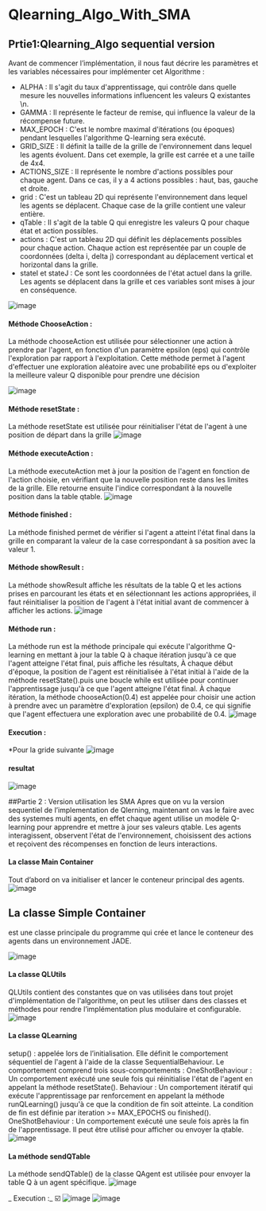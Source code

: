 # Qlearning_Algo_With_SMA
## Prtie1:Qlearning_Algo sequential version

Avant de commencer l’implémentation, il nous faut décrire les paramètres et les variables nécessaires pour implémenter cet Algorithme :
*	ALPHA : Il s'agit du taux d'apprentissage, qui contrôle dans quelle mesure les nouvelles informations influencent les valeurs Q existantes \n. 
*	GAMMA : Il représente le facteur de remise, qui influence la valeur de la récompense future. 
*	MAX_EPOCH : C'est le nombre maximal d'itérations (ou époques) pendant lesquelles l'algorithme Q-learning sera exécuté. 
* GRID_SIZE : Il définit la taille de la grille de l'environnement dans lequel les agents évoluent. Dans cet exemple, la grille est carrée et a une taille de 4x4.
*	ACTIONS_SIZE : Il représente le nombre d'actions possibles pour chaque agent. Dans ce cas, il y a 4 actions possibles : haut, bas, gauche et droite.
*	grid : C'est un tableau 2D qui représente l'environnement dans lequel les agents se déplacent. Chaque case de la grille contient une valeur entière.
*	qTable : Il s'agit de la table Q qui enregistre les valeurs Q pour chaque état et action possibles. 
*	actions : C'est un tableau 2D qui définit les déplacements possibles pour chaque action. Chaque action est représentée par un couple de coordonnées (delta i, delta j) correspondant au déplacement vertical et horizontal dans la grille.
*	stateI et stateJ : Ce sont les coordonnées de l'état actuel dans la grille. Les agents se déplacent dans la grille et ces variables sont mises à jour en conséquence.
 
![image](https://github.com/BOUARGALNE/Qlearning_Algo_With_SMA/assets/120935020/8ab64997-4405-40be-87c9-35f70270b947)

####	Méthode ChooseAction :
La méthode chooseAction est utilisée pour sélectionner une action à prendre par l'agent, en fonction d'un paramètre epsilon (eps) qui contrôle l'exploration par rapport à l'exploitation.
Cette méthode permet à l'agent d'effectuer une exploration aléatoire avec une probabilité eps ou d'exploiter la meilleure valeur Q disponible pour prendre une décision

 ![image](https://github.com/BOUARGALNE/Qlearning_Algo_With_SMA/assets/120935020/e96c9c8d-d829-4046-9be0-3c7a666b6db5)

####	Méthode resetState :
La méthode resetState est utilisée pour réinitialiser l'état de l'agent à une position de départ dans la grille
 ![image](https://github.com/BOUARGALNE/Qlearning_Algo_With_SMA/assets/120935020/6d5ab6ad-99aa-4230-9ed7-d924aa674ba0)

####	Méthode executeAction :
La méthode executeAction met à jour la position de l'agent en fonction de l'action choisie, en vérifiant que la nouvelle position reste dans les limites de la grille. Elle retourne ensuite l'indice correspondant à la nouvelle position dans la table qtable.
 ![image](https://github.com/BOUARGALNE/Qlearning_Algo_With_SMA/assets/120935020/c1dc05d7-0be2-4b3d-a4ec-42fd70f70f0f)

#### Méthode finished :
La méthode finished permet de vérifier si l'agent a atteint l'état final dans la grille en comparant la valeur de la case correspondant à sa position avec la valeur 1.
 
####	Méthode showResult :
La méthode showResult affiche les résultats de la table Q et les actions prises en parcourant les états et en sélectionnant les actions appropriées, il faut réinitialiser la position de l'agent à l'état initial avant de commencer à afficher les actions.
 ![image](https://github.com/BOUARGALNE/Qlearning_Algo_With_SMA/assets/120935020/8f1fedf8-2446-4a3e-8a76-7aa6a32b7a14)

#### Méthode run :
La méthode run est la méthode principale qui exécute l'algorithme Q-learning en mettant à jour la table Q à chaque itération jusqu'à ce que l'agent atteigne l'état final, puis affiche les résultats, À chaque début d'époque, la position de l'agent est réinitialisée à l'état initial à l'aide de la méthode resetState().puis une boucle while est utilisée pour continuer l'apprentissage jusqu'à ce que l'agent atteigne l'état final.
À chaque itération, la méthode chooseAction(0.4) est appelée pour choisir une action à prendre avec un paramètre d'exploration (epsilon) de 0.4, ce qui signifie que l'agent effectuera une exploration avec une probabilité de 0.4.
 ![image](https://github.com/BOUARGALNE/Qlearning_Algo_With_SMA/assets/120935020/b8b229db-ee69-4474-a4e7-70eec418209a)
####	Execution :
*Pour la gride suivante 
![image](https://github.com/BOUARGALNE/Qlearning_Algo_With_SMA/assets/120935020/f0cf61f1-2c9e-4801-a6e3-1523c05e338f)

  #### resultat
![image](https://github.com/BOUARGALNE/Qlearning_Algo_With_SMA/assets/120935020/e193d604-2511-4cf3-bc1d-019ad5626f5f)

##Partie 2 : Version utilisation les SMA
Apres que on vu la version sequentiel de l’implementation de Qlerning, maintenant on  vas le faire avec des systemes multi agents, en effet chaque agent utilise un modèle Q-learning pour apprendre et mettre à jour ses valeurs qtable. Les agents interagissent, observent l'état de l'environnement, choisissent des actions et reçoivent des récompenses en fonction de leurs interactions.
####	La classe Main Container
Tout d’abord on va initialiser et lancer le conteneur principal des agents.
 ![image](https://github.com/BOUARGALNE/Qlearning_Algo_With_SMA/assets/120935020/95e46e10-0f64-4775-b0ef-e81f9e7a9c00)

##	La classe Simple Container
est une classe principale du programme qui crée et lance le conteneur des agents dans un environnement JADE. 
 
![image](https://github.com/BOUARGALNE/Qlearning_Algo_With_SMA/assets/120935020/f6556acd-5f7c-4dd7-8968-9f0b59a502e8)


####	La classe QLUtils
QLUtils contient des constantes que on vas utilisées dans tout projet d'implémentation de l'algorithme, on peut les utiliser dans des classes et méthodes pour rendre l’implémentation plus modulaire et configurable.
 ![image](https://github.com/BOUARGALNE/Qlearning_Algo_With_SMA/assets/120935020/0a6fae69-f707-4e14-ba01-cf6faecc8ed9)

####	La classe QLearning
setup() : appelée lors de l’initialisation. Elle définit le comportement séquentiel de l'agent à l'aide de la classe SequentialBehaviour. Le comportement comprend trois sous-comportements :
OneShotBehaviour : Un comportement exécuté une seule fois qui réinitialise l'état de l'agent en appelant la méthode resetState().
Behaviour : Un comportement itératif qui exécute l'apprentissage par renforcement en appelant la méthode runQLearning() jusqu'à ce que la condition de fin soit atteinte. La condition de fin est définie par iteration >= MAX_EPOCHS ou finished().
OneShotBehaviour : Un comportement exécuté une seule fois après la fin de l'apprentissage. Il peut être utilisé pour afficher ou envoyer la qtable.
 ![image](https://github.com/BOUARGALNE/Qlearning_Algo_With_SMA/assets/120935020/f9b7ce45-4053-4b50-ab0a-2494a7c30649)


####	La méthode sendQTable
La méthode sendQTable() de la classe QAgent est utilisée pour envoyer la table Q à un agent spécifique.
 ![image](https://github.com/BOUARGALNE/Qlearning_Algo_With_SMA/assets/120935020/4ea6b6c2-9289-4b77-9dd2-728cc6735967)

_	Execution :_ ☑️
![image](https://github.com/BOUARGALNE/Qlearning_Algo_With_SMA/assets/120935020/61159796-9c15-4ce4-811f-e50f7dd55596)
![image](https://github.com/BOUARGALNE/Qlearning_Algo_With_SMA/assets/120935020/fdc0a0cf-5679-4aec-b4bb-b97b85f7b076)

 
 



